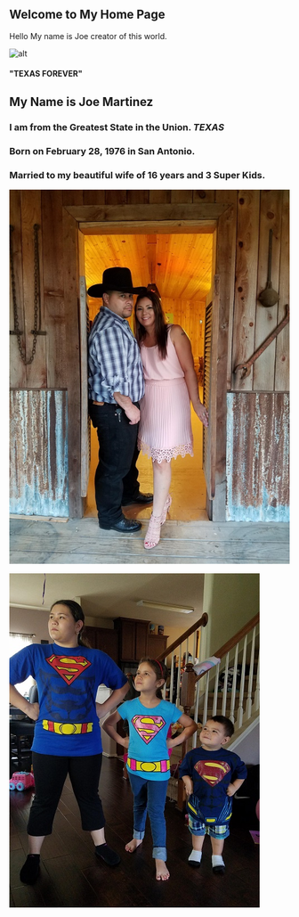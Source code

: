 ## Welcome to My Home Page
Hello My name is Joe creator of this world.

![alt](https://upload.wikimedia.org/wikipedia/commons/thumb/f/f7/Flag_of_Texas.svg/1200px-Flag_of_Texas.svg.png)


#### "TEXAS FOREVER"

## My Name is Joe Martinez


### I am from the Greatest State in the Union. ***TEXAS***

### Born on February 28, 1976 in San Antonio.

### Married to my beautiful wife of 16 years and 3 Super Kids.

![Cherie](Cherie.jpg)


![Kids](Kids.jpg)
